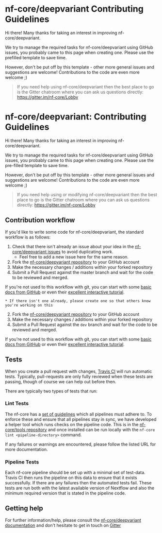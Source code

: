 # nf-core/deepvariant Contributing Guidelines

Hi there! Many thanks for taking an interest in improving nf-core/deepvariant.

We try to manage the required tasks for nf-core/deepvariant using GitHub issues, you probably came to this page when creating one. Please use the prefilled template to save time.

However, don't be put off by this template - other more general issues and suggestions are welcome! Contributions to the code are even more welcome ;)

> If you need help using nf-core/deepvariant then the best place to go is the Gitter chatroom where you can ask us questions directly: https://gitter.im/nf-core/Lobby

# nf-core/deepvariant: Contributing Guidelines

Hi there! Many thanks for taking an interest in improving nf-core/deepvariant.

We try to manage the required tasks for nf-core/deepvariant using GitHub issues, you probably came to this page when creating one. Please use the pre-filled template to save time.

However, don't be put off by this template - other more general issues and suggestions are welcome! Contributions to the code are even more welcome ;)

> If you need help using or modifying nf-core/deepvariant then the best place to go is the Gitter chatroom where you can ask us questions directly: https://gitter.im/nf-core/Lobby

## Contribution workflow

If you'd like to write some code for nf-core/deepvariant, the standard workflow
is as follows:

1. Check that there isn't already an issue about your idea in the
   [nf-core/deepvariant issues](https://github.com/nf-core/deepvariant/issues) to avoid
   duplicating work.
   - Feel free to add a new issue here for the same reason.
2. Fork the [nf-core/deepvariant repository](https://github.com/nf-core/deepvariant) to your GitHub account
3. Make the necessary changes / additions within your forked repository
4. Submit a Pull Request against the master branch and wait for the code to be reviewed and merged.

If you're not used to this workflow with git, you can start with some [basic docs from GitHub](https://help.github.com/articles/fork-a-repo/) or even their [excellent interactive tutorial](https://try.github.io/).

    * If there isn't one already, please create one so that others know you're working on this

2. Fork the [nf-core/deepvariant repository](https://github.com/nf-core/deepvariant) to your GitHub account
3. Make the necessary changes / additions within your forked repository
4. Submit a Pull Request against the `dev` branch and wait for the code to be reviewed and merged.

If you're not used to this workflow with git, you can start with some [basic docs from GitHub](https://help.github.com/articles/fork-a-repo/) or even their [excellent interactive tutorial](https://try.github.io/).

## Tests

When you create a pull request with changes, [Travis CI](https://travis-ci.org/) will run automatic tests.
Typically, pull-requests are only fully reviewed when these tests are passing, though of course we can help out before then.

There are typically two types of tests that run:

### Lint Tests

The nf-core has a [set of guidelines](http://nf-co.re/developer_docs) which all pipelines must adhere to.
To enforce these and ensure that all pipelines stay in sync, we have developed a helper tool which runs checks on the pipeline code. This is in the [nf-core/tools repository](https://github.com/nf-core/tools) and once installed can be run locally with the `nf-core lint <pipeline-directory>` command.

If any failures or warnings are encountered, please follow the listed URL for more documentation.

### Pipeline Tests

Each nf-core pipeline should be set up with a minimal set of test-data.
Travis CI then runs the pipeline on this data to ensure that it exists successfully.
If there are any failures then the automated tests fail.
These tests are run both with the latest available version of Nextflow and also the minimum required version that is stated in the pipeline code.

## Getting help

For further information/help, please consult the [nf-core/deepvariant documentation](https://github.com/nf-core/deepvariant#documentation) and don't hesitate to get in touch on [Gitter](https://gitter.im/nf-core/Lobby)
